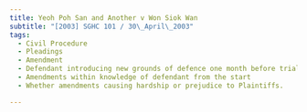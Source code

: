 ```yaml
---
title: Yeoh Poh San and Another v Won Siok Wan
subtitle: "[2003] SGHC 101 / 30\_April\_2003"
tags:
  - Civil Procedure
  - Pleadings
  - Amendment
  - Defendant introducing new grounds of defence one month before trial
  - Amendments within knowledge of defendant from the start
  - Whether amendments causing hardship or prejudice to Plaintiffs.

---
```


